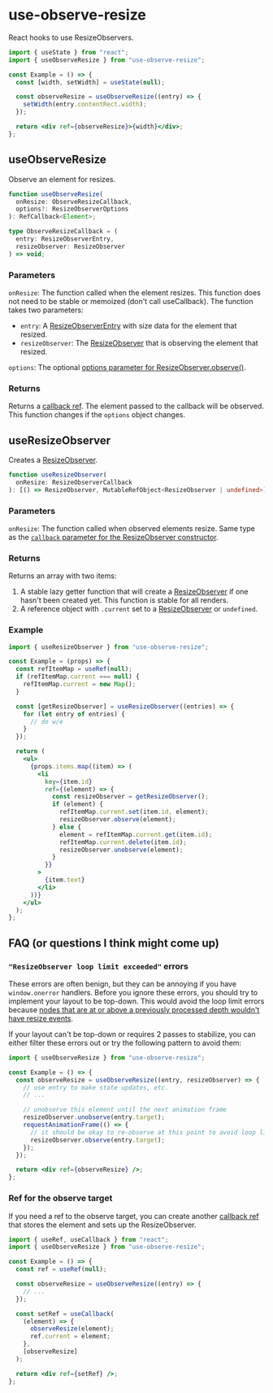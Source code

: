 # use-observe-resize

React hooks to use ResizeObservers.

```jsx
import { useState } from "react";
import { useObserveResize } from "use-observe-resize";

const Example = () => {
  const [width, setWidth] = useState(null);

  const observeResize = useObserveResize((entry) => {
    setWidth(entry.contentRect.width);
  });

  return <div ref={observeResize}>{width}</div>;
};
```

## useObserveResize

Observe an element for resizes.

```ts
function useObserveResize(
  onResize: ObserveResizeCallback,
  options?: ResizeObserverOptions
): RefCallback<Element>;

type ObserveResizeCallback = (
  entry: ResizeObserverEntry,
  resizeObserver: ResizeObserver
) => void;
```

### Parameters

`onResize`: The function called when the element resizes.
This function does not need to be stable or memoized (don't call useCallback).
The function takes two parameters:

- `entry`: A [ResizeObserverEntry] with size data for the element that resized.
- `resizeObserver`: The [ResizeObserver] that is observing the element that resized.

`options`: The optional [options parameter for ResizeObserver.observe()](https://developer.mozilla.org/en-US/docs/Web/API/ResizeObserver/ResizeObserver).

### Returns

Returns a [callback ref].
The element passed to the callback will be observed.
This function changes if the `options` object changes.

## useResizeObserver

Creates a [ResizeObserver].

```ts
function useResizeObserver(
  onResize: ResizeObserverCallback
): [() => ResizeObserver, MutableRefObject<ResizeObserver | undefined>];
```

### Parameters

`onResize`: The function called when observed elements resize.
Same type as the [`callback` parameter for the ResizeObserver constructor](https://developer.mozilla.org/en-US/docs/Web/API/ResizeObserver/ResizeObserver).

### Returns

Returns an array with two items:

1. A stable lazy getter function that will create a [ResizeObserver] if one hasn't been created yet. This function is stable for all renders.
1. A reference object with `.current` set to a [ResizeObserver] or `undefined`.

### Example

```jsx
import { useResizeObserver } from "use-observe-resize";

const Example = (props) => {
  const refItemMap = useRef(null);
  if (refItemMap.current === null) {
    refItemMap.current = new Map();
  }

  const [getResizeObserver] = useResizeObserver((entries) => {
    for (let entry of entries) {
      // do w/e
    }
  });

  return (
    <ul>
      {props.items.map((item) => (
        <li
          key={item.id}
          ref={(element) => {
            const resizeObserver = getResizeObserver();
            if (element) {
              refItemMap.current.set(item.id, element);
              resizeObserver.observe(element);
            } else {
              element = refItemMap.current.get(item.id);
              refItemMap.current.delete(item.id);
              resizeObserver.unobserve(element);
            }
          }}
        >
          {item.text}
        </li>
      ))}
    </ul>
  );
};
```

## FAQ (or questions I think might come up)

### `"ResizeObserver loop limit exceeded"` errors

These errors are often benign, but they can be annoying if you have `window.onerror` handlers.
Before you ignore these errors, you should try to implement your layout to be top-down.
This would avoid the loop limit errors because [nodes that are at or above a previously processed depth wouldn't have resize events](https://github.com/WICG/resize-observer/issues/7).

If your layout can't be top-down or requires 2 passes to stabilize, you can either filter these errors out or try the following pattern to avoid them:

```jsx
import { useObserveResize } from "use-observe-resize";

const Example = () => {
  const observeResize = useObserveResize((entry, resizeObserver) => {
    // use entry to make state updates, etc.
    // ...

    // unobserve this element until the next animation frame
    resizeObserver.unobserve(entry.target);
    requestAnimationFrame(() => {
      // it should be okay to re-observe at this point to avoid loop limit errors
      resizeObserver.observe(entry.target);
    });
  });

  return <div ref={observeResize} />;
};
```

### Ref for the observe target

If you need a ref to the observe target, you can create another [callback ref] that
stores the element and sets up the ResizeObserver.

```jsx
import { useRef, useCallback } from "react";
import { useObserveResize } from "use-observe-resize";

const Example = () => {
  const ref = useRef(null);

  const observeResize = useObserveResize((entry) => {
    // ...
  });

  const setRef = useCallback(
    (element) => {
      observeResize(element);
      ref.current = element;
    },
    [observeResize]
  );

  return <div ref={setRef} />;
};
```

[callback ref]: https://reactjs.org/docs/refs-and-the-dom.html#callback-refs
[resizeobserverentry]: https://developer.mozilla.org/en-US/docs/Web/API/ResizeObserverEntry
[resizeobserver]: https://developer.mozilla.org/en-US/docs/Web/API/ResizeObserver
